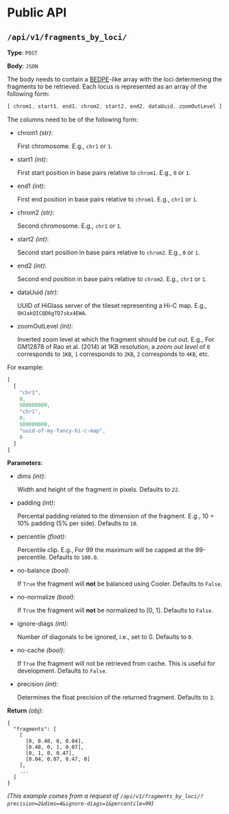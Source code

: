 # Public API

## `/api/v1/fragments_by_loci/`

**Type**: `POST`

**Body**: `JSON`

The body needs to contain a [BEDPE](https://bedtools.readthedocs.io/en/latest/content/general-usage.html#bedpe-format)-like array with the loci determening the fragments to be retrieved. Each locus is represented as an array of the following form:

```javascript
[ chrom1, start1, end1, chrom2, start2, end2, dataUuid, zoomOutLevel ]
```

The columns need to be of the following form:

- chrom1 _(str)_:

  First chromosome. E.g., `chr1` or `1`.

- start1 _(int)_:

  First start position in base pairs relative to `chrom1`. E.g., `0` or `1`.

- end1 _(int)_:

  First end position in base pairs relative to `chrom1`. E.g., `chr1` or `1`.

- chrom2 _(str)_:

  Second chromosome. E.g., `chr1` or `1`.

- start2 _(int)_:

  Second start position in base pairs relative to `chrom2`. E.g., `0` or `1`.

- end2 _(int)_:

  Second end position in base pairs relative to `chrom2`. E.g., `chr1` or `1`.

- dataUuid _(str)_:

  UUID of HiGlass server of the tileset representing a Hi-C map. E.g., `OHJakQICQD6gTD7skx4EWA`.

- zoomOutLevel _(int)_:

  Inverted zoom level at which the fragment should be cut out. E.g., For GM12878 of Rao et al. (2014) at 1KB resolution, a _zoom out level_ of `0` corresponds to `1KB`, `1` corresponds to `2KB`, `2` corresponds to `4KB`, etc.


For example:

```javascript
[
  [
    "chr1",
    0,
    500000000,
    "chr1",
    0,
    500000000,
    "uuid-of-my-fancy-hi-c-map",
    0
  ]
]
```

**Parameters**:

- dims _(int)_:

  Width and height of the fragment in pixels. Defaults to `22`.

- padding _(int)_:

  Percental padding related to the dimension of the fragment. E.g., 10 = 10% padding (5% per side). Defaults to `10`.

- percentile _(float)_:

  Percentile clip. E.g., For 99 the maximum will be capped at the 99-percentile. Defaults to `100.0`.

- no-balance _(bool)_:

  If `True` the fragment will **not** be balanced using Cooler. Defaults to `False`.

- no-normalize _(bool)_:

  If `True` the fragment will **not** be normalized to [0, 1]. Defaults to `False`.

- ignore-diags _(int)_:

  Number of diagonals to be ignored, i.e., set to 0. Defaults to `0`.

- no-cache _(bool)_:

  If `True` the fragment will not be retrieved from cache. This is useful for development. Defaults to `False`.

- precision _(int)_:

  Determines the float precision of the returned fragment. Defaults to `2`.

**Return** _(obj)_:

```
{
  "fragments": [
    [
      [0, 0.48, 0, 0.04],
      [0.48, 0, 1, 0.07],
      [0, 1, 0, 0.47],
      [0.04, 0.07, 0.47, 0]
    ],
    ...
  ]
}
```

_(This example comes from a request of `/api/v1/fragments_by_loci/?precision=2&dims=4&ignore-diags=1&percentile=99`)_

